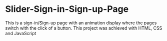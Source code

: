 # Slider-Sign-in-Sign-up-Page
This is a sign-in/Sign-up page with an animation display where the pages switch with the click of a button.
This project was achieved with HTML, CSS and JavaScript
